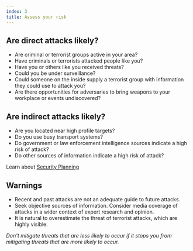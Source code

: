 ```yaml
---
index: 3
title: Assess your risk
---
```

## Are direct attacks likely?

* Are criminal or terrorist groups active in your area? 
* Have criminals or terrorists attacked people like you?
* Have you or others like you received threats? 
* Could you be under surveillance?
* Could someone on the inside supply a terrorist group with information they could use to attack you?  
* Are there opportunities for adversaries to bring weapons to your workplace or events undiscovered?  

## Are indirect attacks likely? 

* Are you located near high profile targets? 
* Do you use busy transport systems? 
* Do government or law enforcement intelligence sources indicate a high risk of attack? 
* Do other sources of information indicate a high risk of attack? 

Learn about [Security Planning](umbrella://assess-your-risk/security-planning)

## Warnings

* Recent and past attacks are not an adequate guide to future attacks. 
* Seek objective sources of information. Consider media coverage of attacks in a wider context of expert research and opinion.  
* It is natural to overestimate the threat of terrorist attacks, which are highly visible.

*Don't mitigate threats that are less likely to occur if it stops you from mitigating threats that are more likely to occur.*
